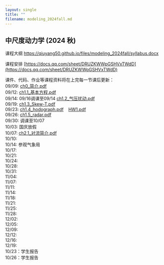 ```yaml
---
layout: single
title: ""
filename: modeling_2024fall.md
---
```


**中尺度动力学 (2024 秋)**  
---
课程大纲 <a href="https://qiuyang50.github.io/files/mesoscale_2024fall/syllabus.docx">https://qiuyang50.github.io/files/modeling_2024fall/syllabus.docx</a>

课程安排 [https://docs.qq.com/sheet/DRUZKWWpGSHVxTWdD](https://docs.qq.com/sheet/DRUZKWWpGSHVxTWdD)

课件、代码、作业等课程资料将在上完每一节课后更新：  
09/09: <a href="https://qiuyang50.github.io/files/mesoscale_2024fall/ch0_简介.pdf">ch0_简介.pdf</a>   
09/12: <a href="https://qiuyang50.github.io/files/mesoscale_2024fall/ch1.1_基本方程.pdf">ch1.1_基本方程.pdf</a>    
09/14: 09/16调课至09/14 <a href="https://qiuyang50.github.io/files/mesoscale_2024fall/ch1.2_气压扰动.pdf">ch1.2_气压扰动.pdf</a>     
09/19: <a href="https://qiuyang50.github.io/files/mesoscale_2024fall/ch1.3_Skew-T.pdf">ch1.3_Skew-T.pdf</a>    
09/23: <a href="https://qiuyang50.github.io/files/mesoscale_2024fall/ch1.4_hodograph.pdf">ch1.4_hodograph.pdf</a> &nbsp;&nbsp; <a href="https://qiuyang50.github.io/files/mesoscale_2024fall/HW1.pdf">HW1.pdf</a>  
09/26: <a href="https://qiuyang50.github.io/files/mesoscale_2024fall/ch1.5_radar.pdf">ch1.5_radar.pdf</a>   
09/30: 调课至10/07  
10/03: 国庆放假       
10/07: <a href="https://qiuyang50.github.io/files/mesoscale_2024fall/ch2.1_对流简介.pdf">ch2.1_对流简介.pdf</a>     
10/10:  
10/14: 参观气象局   
10/17:  
10/21:  
10/24:  
10/28:  
10/31:  
11/04:  
11/07:  
11/11:  
11/14:  
11/18:  
11/21:  
11/25:  
11/28:  
12/02:  
12/05:  
12/09:  
12/12:  
12/16:  
12/19:  
10/23：学生报告    
10/26：学生报告 
